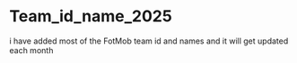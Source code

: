 # Team_id_name_2025
i have added most of the FotMob team id and names and it will get updated each month
